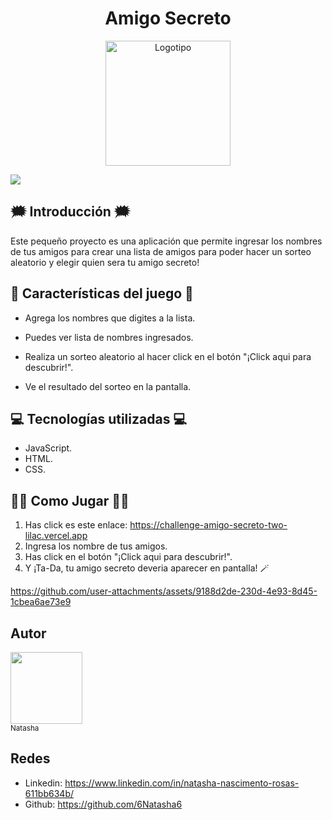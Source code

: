 <h1 align="center"> Amigo Secreto </h1>

<p align="center">
  <img src=https://github.com/user-attachments/assets/ef25bbf5-56b3-4d40-b982-b323cb3d88e3 alt="Logotipo" width="200">
</p>

 <p align="left">
   <img src="https://img.shields.io/badge/STATUS-EN%20DESAROLLO-green">
   </p>
   
## 🗯️ Introducción 🗯️
Este pequeño proyecto es una aplicación que permite ingresar los nombres de tus amigos para crear una lista de amigos para poder hacer un sorteo aleatorio y elegir quien sera tu amigo secreto! 

## 👾 Características del juego 👾

- Agrega los nombres que digites a la lista.

- Puedes ver lista de nombres ingresados.

- Realiza un sorteo aleatorio al hacer click en el botón "¡Click aqui para descubrir!".

- Ve el resultado del sorteo en la pantalla.

 ## 💻 Tecnologías utilizadas 💻
  
- JavaScript.
- HTML.
- CSS.

## 🧑‍💻 Como Jugar 🧑‍💻
1. Has click es este enlace: https://challenge-amigo-secreto-two-lilac.vercel.app
2. Ingresa los nombre de tus amigos.
3. Has click en el  botón "¡Click aqui para descubrir!".
4. Y ¡Ta-Da, tu amigo secreto deveria aparecer en pantalla! 🪄

https://github.com/user-attachments/assets/9188d2de-230d-4e93-8d45-1cbea6ae73e9

## Autor
<img src="https://avatars.githubusercontent.com/u/201270607?s=400&u=96ced2cb00391aa59a331be61a913faf59305fc6&v=4" width=115><br><sub>Natasha</sub>

## Redes
- Linkedin: https://www.linkedin.com/in/natasha-nascimento-rosas-611bb634b/
- Github: https://github.com/6Natasha6
